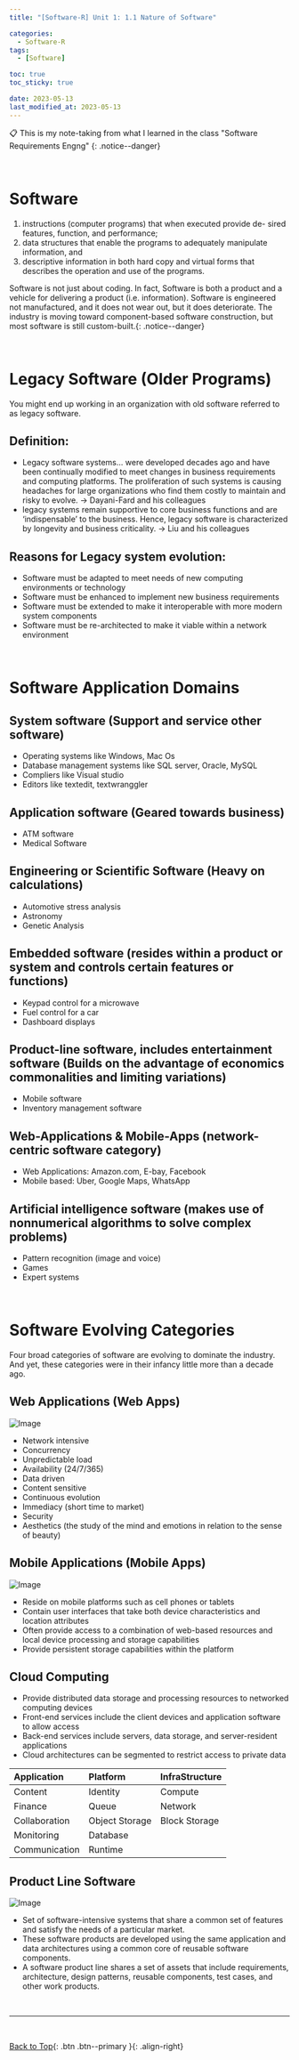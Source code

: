 ```yaml
---
title: "[Software-R] Unit 1: 1.1 Nature of Software"

categories:
  - Software-R
tags:
  - [Software]

toc: true
toc_sticky: true

date: 2023-05-13
last_modified_at: 2023-05-13
---
```


<!-- {% capture notice-2 %}

📋 This is the tech-news archives to help me keep track of what I am interested in!

- Reference tech news link: <https://thenextweb.com/news/blockchain-development-tech-career>
  {% endcapture %}

<div class="notice--danger">{{ notice-2 | markdownify }}</div> -->

📋 This is my note-taking from what I learned in the class "Software Requirements Engng"
{: .notice--danger}

<br>

# Software

1. instructions (computer programs) that when executed provide de- sired features, function, and performance;
2. data structures that enable the programs to adequately manipulate information, and
3. descriptive information in both hard copy and virtual forms that describes the operation and use of the programs.

Software is not just about coding. In fact, Software is both a product and a vehicle for delivering a product (i.e. information). Software is engineered not manufactured, and it does not wear out, but it does deteriorate. The industry is moving toward component-based software construction, but most software is still custom-built.{: .notice--danger}

<br>

# Legacy Software (Older Programs)

You might end up working in an organization with old software referred to as legacy software.

## Definition:

- Legacy software systems... were developed decades ago and have been continually modified to meet changes in business requirements and computing platforms. The proliferation of such systems is causing headaches for large organizations who find them costly to maintain and risky to evolve. &rarr; Dayani-Fard and his colleagues
- legacy systems remain supportive to core business functions and are ‘indispensable’ to the business. Hence, legacy software is characterized by longevity and business criticality. &rarr; Liu and his colleagues

## Reasons for Legacy system evolution:

- Software must be adapted to meet needs of new computing environments or technology
- Software must be enhanced to implement new business requirements
- Software must be extended to make it interoperable with more modern system components
- Software must be re-architected to make it viable within a network environment

<br>

# Software Application Domains

## System software (Support and service other software)

- Operating systems like Windows, Mac Os
- Database management systems like SQL server, Oracle, MySQL
- Compliers like Visual studio
- Editors like textedit, textwranggler

## Application software (Geared towards business)

- ATM software
- Medical Software

## Engineering or Scientific Software (Heavy on calculations)

- Automotive stress analysis
- Astronomy
- Genetic Analysis

## Embedded software (resides within a product or system and controls certain features or functions)

- Keypad control for a microwave
- Fuel control for a car
- Dashboard displays

## Product-line software, includes entertainment software (Builds on the advantage of economics commonalities and limiting variations)

- Mobile software
- Inventory management software

## Web-Applications & Mobile-Apps (network-centric software category)

- Web Applications: Amazon.com, E-bay, Facebook
- Mobile based: Uber, Google Maps, WhatsApp

## Artificial intelligence software (makes use of nonnumerical algorithms to solve complex problems)

- Pattern recognition (image and voice)
- Games
- Expert systems

<br>

# Software Evolving Categories

Four broad categories of software are evolving to dominate the industry. And yet, these categories were in their infancy little more than a decade ago.

## Web Applications (Web Apps)

![Image](../../../assets/images/1.1.4.1_web_applications.jpg)

- Network intensive
- Concurrency
- Unpredictable load
- Availability (24/7/365)
- Data driven
- Content sensitive
- Continuous evolution
- Immediacy (short time to market)
- Security
- Aesthetics (the study of the mind and emotions in relation to the sense of beauty)

## Mobile Applications (Mobile Apps)

![Image](../../../assets/images/1.1.4.2_mobile_apps.jpg)

- Reside on mobile platforms such as cell phones or tablets
- Contain user interfaces that take both device characteristics and location attributes
- Often provide access to a combination of web-based resources and local device processing and storage capabilities
- Provide persistent storage capabilities within the platform

## Cloud Computing

- Provide distributed data storage and processing resources to networked computing devices
- Front-end services include the client devices and application software to allow access
- Back-end services include servers, data storage, and server-resident applications
- Cloud architectures can be segmented to restrict access to private data

| Application   | Platform       | InfraStructure |
| :------------ | :------------- | :------------- |
| Content       | Identity       | Compute        |
| Finance       | Queue          | Network        |
| Collaboration | Object Storage | Block Storage  |
| Monitoring    | Database       |                |
| Communication | Runtime        |                |

## Product Line Software

![Image](../../../assets/images/samsung_phones.jpg)

- Set of software-intensive systems that share a common set of features and satisfy the needs of a particular market.
- These software products are developed using the same application and data architectures using a common core of reusable software components.
- A software product line shares a set of assets that include requirements, architecture, design patterns, reusable components, test cases, and other work products.

<br>

---

<br>

[Back to Top](#){: .btn .btn--primary }{: .align-right}
